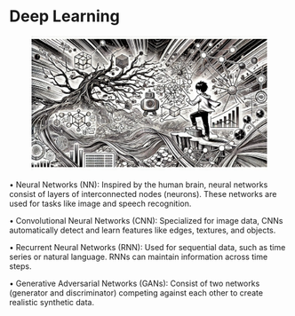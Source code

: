 # Deep Learning



<div align="left">

<figure><img src="../.gitbook/assets/image (1) (1) (1) (1) (1) (1) (1) (1) (1) (1) (1) (1) (1).png" alt="" width="563"><figcaption></figcaption></figure>

</div>

• Neural Networks (NN): Inspired by the human brain, neural networks consist of layers of interconnected nodes (neurons). These networks are used for tasks like image and speech recognition.

• Convolutional Neural Networks (CNN): Specialized for image data, CNNs automatically detect and learn features like edges, textures, and objects.

• Recurrent Neural Networks (RNN): Used for sequential data, such as time series or natural language. RNNs can maintain information across time steps.

• Generative Adversarial Networks (GANs): Consist of two networks (generator and discriminator) competing against each other to create realistic synthetic data.

